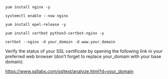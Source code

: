 ```
yum install nginx -y
```
```
systemctl enable --now nginx
```

```
yum install epel-release -y
```

```
yum install certbot python3-certbot-nginx -y
```

```
certbot --nginx -d your_domain -d www.your_domain
```

Verify the status of your SSL certificate by opening the following link in your preferred web browser (don’t forget to replace your_domain with your base domain):

https://www.ssllabs.com/ssltest/analyze.html?d=your_domain
